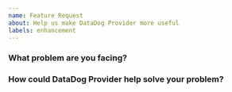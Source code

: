 ```yaml
---
name: Feature Request
about: Help us make DataDog Provider more useful
labels: enhancement
---
```

<!--
Thank you for helping to improve DataDog Provider!

Please be sure to search for open issues before raising a new one. We use issues
for bug reports and feature requests. Please find us at https://slack.crossplane.io
for questions, support, and discussion.
-->

### What problem are you facing?
<!--
Please tell us a little about your use case - it's okay if it's hypothetical!
Leading with this context helps frame the feature request so we can ensure we
implement it sensibly.
--->

### How could DataDog Provider help solve your problem?
<!--
Let us know how you think DataDog Provider could help with your use case.
-->
